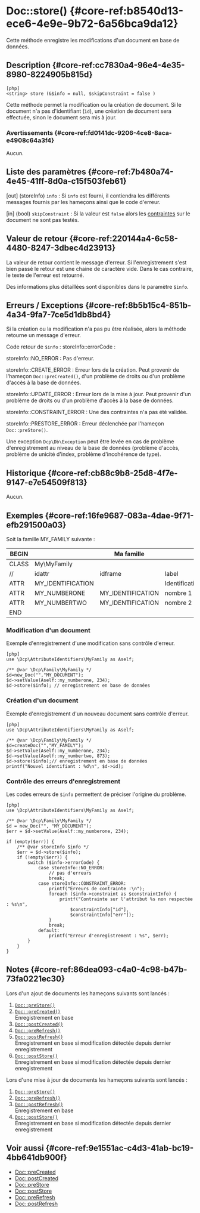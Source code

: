 # Doc::store() {#core-ref:b8540d13-ece6-4e9e-9b72-6a56bca9da12}

<div class="short-description">
Cette méthode enregistre les modifications d'un document en base de données.
</div>



## Description {#core-ref:cc7830a4-96e4-4e35-8980-8224905b815d}

    [php]
    <string> store (&$info = null, $skipConstraint = false )

Cette méthode permet la modification ou la création de document. Si le document
n'a pas d'identifiant (`id`), une création de document sera effectuée, sinon le
document sera mis à jour.

### Avertissements {#core-ref:fd0141dc-9206-4ce8-8aca-e4908c64a3f4}

Aucun.

## Liste des paramètres {#core-ref:7b480a74-4e45-41ff-8d0a-c15f503feb61}

[out] (storeInfo) `info`
:   Si `info` est fourni, il contiendra les différents messages fournis par les
    hameçons ainsi que le code d'erreur.

[in] (bool) `skipConstraint`
:   Si la valeur est `false` alors les [contraintes][contraintes] sur le 
    document ne sont pas testés.


## Valeur de retour {#core-ref:220144a4-6c58-4480-8247-3dbec4d23913}

La valeur de retour contient le message d'erreur.
Si l'enregistrement s'est bien passé le retour est une chaine de caractère vide.
Dans le cas contraire, le texte de l'erreur est retourné.

Des informations plus détaillées sont disponibles dans le paramètre `$info`.

## Erreurs / Exceptions {#core-ref:8b5b15c4-851b-4a34-9fa7-7ce5d1db8bd4}

Si la création ou la modification n'a pas pu être réalisée, alors la méthode
retourne un message d'erreur.

Code retour de `$info` : storeInfo::errorCode :

storeInfo::NO_ERROR
:   Pas d'erreur.

storeInfo::CREATE_ERROR
:   Erreur lors de la création. Peut provenir de l'hameçon 
    `Doc::preCreated()`, d'un problème de droits ou d'un problème d'accès à
    la base de données.

storeInfo::UPDATE_ERROR
:   Erreur lors de la mise à jour.  Peut provenir d'un problème de droits 
    ou d'un problème d'accès à la base de données.

storeInfo::CONSTRAINT_ERROR
:   Une des contraintes n'a pas été validée.

storeInfo::PRESTORE_ERROR
:   Erreur déclenchée par l'hameçon `Doc::preStore()`.

Une exception `Dcp\Db\Exception` peut être levée en cas de problème
d'enregistrement au niveau de la base de données (problème d'accès, problème de
unicité d'index, problème d'incohérence de type).

## Historique {#core-ref:cb88c9b8-25d8-4f7e-9147-e7e54509f813}

Aucun.

## Exemples {#core-ref:16fe9687-083a-4dae-9f71-efb291500a03}

Soit la famille MY_FAMILY suivante :


| BEGIN |                   |     Ma famille    |                |     | MYFAMILY |       |     |     |
| ----- | ----------------- | ----------------- | -------------- | --- | -------- | ----- | --- | --- |
| CLASS | My\MyFamily       |                   |                |     |          |       |     |     |
| //    | idattr            | idframe           | label          | T   | A        | type  | ord | vis |
| ATTR  | MY_IDENTIFICATION |                   | Identification | N   | N        | frame | 10  | W   |
| ATTR  | MY_NUMBERONE      | MY_IDENTIFICATION | nombre 1       | Y   | N        | int   | 20  | W   |
| ATTR  | MY_NUMBERTWO      | MY_IDENTIFICATION | nombre 2       | N   | N        | int   | 30  | W   |
| END   |                   |                   |                |     |          |       |     |     |


### Modification d'un document 

Exemple d'enregistrement d'une modification sans contrôle d'erreur.

    [php]
    use \Dcp\AttributeIdentifiers\MyFamily as Aself;
    
    /** @var \Dcp\Family\MyFamily */
    $d=new_Doc("","MY_DOCUMENT");
    $d->setValue(Aself::my_numberone, 234);
    $d->store($info); // enregistrement en base de données


### Création d'un document 

Exemple d'enregistrement d'un nouveau document sans contrôle d'erreur.

    [php]
    use \Dcp\AttributeIdentifiers\MyFamily as Aself;
    
    /** @var \Dcp\Family\MyFamily */
    $d=createDoc("","MY_FAMILY");
    $d->setValue(Aself::my_numberone, 234);
    $d->setValue(Aself::my_numbertwo, 873);
    $d->store($info);// enregistrement en base de données
    printf("Nouvel identifiant : %d\n", $d->id);

### Contrôle des erreurs d'enregistrement

Les codes erreurs de `$info` permettent de préciser l'origine du problème.

    [php]
    use \Dcp\AttributeIdentifiers\MyFamily as Aself;
    
    /** @var \Dcp\Family\MyFamily */
    $d = new_Doc("", "MY_DOCUMENT");
    $err = $d->setValue(Aself::my_numberone, 234);
    
    if (empty($err)) {
        /** @var storeInfo $info */
        $err = $d->store($info);
        if (!empty($err)) {
            switch ($info->errorCode) {
                case storeInfo::NO_ERROR:
                    // pas d'erreurs
                    break;
                case storeInfo::CONSTRAINT_ERROR:
                    printf("Erreurs de contrainte :\n");
                    foreach ($info->constraint as $constraintInfo) {
                        printf("Contrainte sur l'attribut %s non respectée : %s\n", 
                            $constraintInfo["id"], 
                            $constraintInfo["err"]);
                    }
                    break;
                default:
                    printf("Erreur d'enregistrement : %s", $err);
            }
        }
    }

## Notes {#core-ref:86dea093-c4a0-4c98-b47b-73fa0221ec30}

Lors d'un ajout de documents les hameçons suivants sont lancés :

1.  [`Doc::preStore()`][docprestore]
1.  [`Doc::preCreated()`][docprecreated]  
    Enregistrement en base
1.  [`Doc::postCreated()`][docpostcreated]
1.  [`Doc::preRefresh()`][docprerefresh]
1.  [`Doc::postRefresh()`][docpostrefresh]  
    Enregistrement en base si modification détectée depuis dernier enregistrement
1.  [`Doc::postStore()`][docpoststore]  
    Enregistrement en base si modification détectée depuis dernier enregistrement

Lors d'une mise à jour de documents les hameçons suivants sont lancés :


1.  [`Doc::preStore()`][docprestore]
1.  [`Doc::preRefresh()`][docprerefresh]
1.  [`Doc::postRefresh()`][docpostrefresh]  
    Enregistrement en base
1.  [`Doc::postStore()`][docpoststore]  
    Enregistrement en base si modification détectée depuis dernier enregistrement

## Voir aussi {#core-ref:9e1551ac-c4d3-41ab-bc19-4bb641db900f}

*   [Doc::preCreated][docprecreated]
*   [Doc::postCreated][docpostcreated]
*   [Doc::preStore][docprestore]
*   [Doc::postStore][docpoststore]
*   [Doc::preRefresh][docprerefresh]
*   [Doc::postRefresh][docpostrefresh]

<!-- links -->
[docstore]:         #core-ref:b8540d13-ece6-4e9e-9b72-6a56bca9da12
[docpostcreated]:   #core-ref:b8f80e6b-a374-4bf4-bc76-47290cd69c45 "Hameçon Doc::postCreated()"
[docpoststore]:     #core-ref:99520a31-0aef-4bc6-b20a-114737059d17 "Hameçon Doc::postStore()"
[docprestore]:      #core-ref:3517da95-82fe-4adb-8bc4-ef49ca55edb0 "Hameçon Doc::preStore()"
[docprecreated]:    #core-ref:e85aa9d4-5e62-4a60-9d1c-f60433301747 "Hameçon Doc::preCreated()"
[docprerefresh]:    #core-ref:580d6be1-6b6a-439b-abd7-34b26cfaf2e5 "Hameçon Doc::preRefresh()"
[docpostrefresh]:   #core-ref:9352c534-3691-41e3-b293-599db8e9a4fd "Hameçon Doc::postRefresh()"
[contraintes]:      #core-ref:7b41906b-f199-41a4-94df-33b9ad34153b
[docaddrevision]:   #core-ref:882e3730-0483-4dbc-9b9d-0d0b5cc31d38